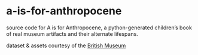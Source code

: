 # a-is-for-anthropocene
source code for A is for Anthropocene, a python-generated children’s book of real museum artifacts and their alternate lifespans.


dataset & assets courtesy of the [British Museum](https://www.britishmuseum.org/research/collection_online/search.aspx)
